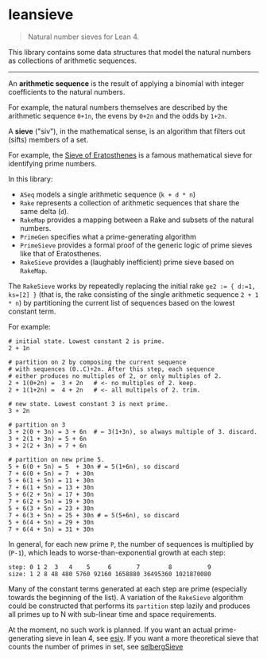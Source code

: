 # leansieve

> Natural number sieves for Lean 4.

This library contains some data structures that model the natural numbers as collections of arithmetic sequences.

---

An **arithmetic sequence** is the result of applying a binomial with integer coefficients to the natural numbers.

For example, the natural numbers themselves are described by the arithmetic sequence `0+1n`, the evens by `0+2n` and the odds by `1+2n`.

A **sieve** ("siv"), in the mathematical sense, is an algorithm that filters out (sifts) members of a set.

For example, the [Sieve of Eratosthenes](https://en.wikipedia.org/wiki/Sieve_of_Eratosthenes) is a famous
mathematical sieve for identifying prime numbers.

In this library:

- `ASeq` models a single arithmetic sequence (`k + d * n`)
- `Rake` represents a collection of arithmetic sequences that share the same delta (`d`).
- `RakeMap` provides a mapping between a Rake and subsets of the natural numbers.
- `PrimeGen` specifies what a prime-generating algorithm
- `PrimeSieve` provides a formal proof of the generic logic of prime sieves like that of Eratosthenes.
- `RakeSieve` provides a (laughably inefficient) prime sieve based on `RakeMap`.

The `RakeSieve` works by repeatedly replacing the initial rake `ge2 := { d:=1, ks=[2] }` (that is, the rake consisting of the single arithmetic sequence `2 + 1 * n`) by partitioning the current list of sequences based
on the lowest constant term.

For example:

```
# initial state. Lowest constant 2 is prime.
2 + 1n

# partition on 2 by composing the current sequence
# with sequences (0..C)+2n. After this step, each sequence
# either produces no multiples of 2, or only multiples of 2.
2 + 1(0+2n) =  3 + 2n   # <- no multiples of 2. keep.
2 + 1(1+2n) =  4 + 2n   # <- all multipels of 2. trim.

# new state. Lowest constant 3 is next prime.
3 + 2n

# partition on 3
3 + 2(0 + 3n) = 3 + 6n  # ← 3(1+3n), so always multiple of 3. discard.
3 + 2(1 + 3n) = 5 + 6n
3 + 2(2 + 3n) = 7 + 6n

# partition on new prime 5.
5 + 6(0 + 5n) = 5  + 30n # = 5(1+6n), so discard
7 + 6(0 + 5n) = 7  + 30n
5 + 6(1 + 5n) = 11 + 30n
7 + 6(1 + 5n) = 13 + 30n
5 + 6(2 + 5n) = 17 + 30n
7 + 6(2 + 5n) = 19 + 30n
5 + 6(3 + 5n) = 23 + 30n
7 + 6(3 + 5n) = 25 + 30n # = 5(5+6n), so discard
5 + 6(4 + 5n) = 29 + 30n
7 + 6(4 + 5n) = 31 + 30n
```

In general, for each new prime `P`, the number of sequences is multiplied by (`P-1`),
which leads to worse-than-exponential growth at each step:

```
step: 0 1 2  3   4    5     6       7        8          9
size: 1 2 8 48 480 5760 92160 1658880 36495360 1021870080
```

Many of the constant terms generated at each step are prime (especially towards the beginning of the list). A variation of the `RakeSieve` algorithm could be constructed that performs its `partition` step lazily and produces all primes up to N with sub-linear time
and space requirements.

At the moment, no such work is planned. If you want an actual prime-generating sieve in lean 4, see [esiv](https://github.com/ykonstant1/esiv). If you want a more theoretical sieve that counts the number of primes in set, see [selbergSieve](https://reservoir.lean-lang.org/@FLDutchmann/selbergSieve)
